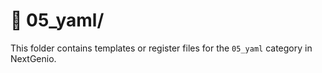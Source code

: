 # 📁 05_yaml/

This folder contains templates or register files for the `05_yaml` category in NextGenio.